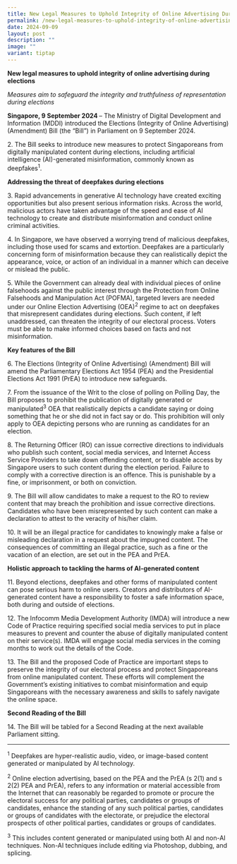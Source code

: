```yaml
---
title: New Legal Measures to Uphold Integrity of Online Advertising During Elections
permalink: /new-legal-measures-to-uphold-integrity-of-online-advertising-during-elections/
date: 2024-09-09
layout: post
description: ""
image: ""
variant: tiptap
---
```

<p><strong>New legal measures&nbsp;to&nbsp;uphold integrity of online advertising during elections</strong>
</p>
<p><em>Measures aim to safeguard the integrity and truthfulness of representation during elections</em>
</p>
<p><strong>Singapore, 9 September 2024 </strong>– The Ministry of Digital
Development and Information (MDDI) introduced the Elections (Integrity
of Online Advertising) (Amendment) Bill (the “Bill”) in Parliament on 9
September 2024.</p>
<p>2. The Bill seeks to introduce new measures to protect Singaporeans from
digitally manipulated content during elections, including artificial intelligence
(AI)-generated misinformation, commonly known as deepfakes<sup>1</sup>.</p>
<p><strong>Addressing the threat of deepfakes during elections</strong>
</p>
<p>3. Rapid advancements in generative AI technology have created exciting
opportunities but also present serious information risks. Across the world,
malicious actors have taken advantage of the speed and ease of AI technology
to create and distribute misinformation and conduct online criminal activities.</p>
<p>4. In Singapore, we have observed a worrying trend of malicious deepfakes,
including those used for scams and extortion. Deepfakes are a particularly
concerning form of misinformation because they can realistically depict
the appearance, voice, or action of an individual in a manner which can
deceive or mislead the public.</p>
<p>5. While the Government can already deal with individual pieces of online
falsehoods against the public interest through the Protection from Online
Falsehoods and Manipulation Act (POFMA), targeted levers are needed under
our Online Election Advertising (OEA)<sup>2</sup> regime to act on deepfakes
that misrepresent candidates during elections. Such content, if left unaddressed,
can threaten the integrity of our electoral process. Voters must be able
to make informed choices based on facts and not misinformation.</p>
<p><strong>Key features of the Bill</strong>
</p>
<p>6. The Elections (Integrity of Online Advertising) (Amendment) Bill will
amend the Parliamentary Elections Act 1954 (PEA) and the Presidential Elections
Act 1991 (PrEA) to introduce new safeguards.</p>
<p>7. From the issuance of the Writ to the close of polling on Polling Day,
the Bill proposes to prohibit the publication of digitally generated or
manipulated<sup>3</sup> OEA that realistically depicts a candidate saying
or doing something that he or she did not in fact say or do. This prohibition
will only apply to OEA depicting persons who are running as candidates
for an election.</p>
<p>8. The Returning Officer (RO) can issue corrective directions to individuals
who publish such content, social media services, and Internet Access Service
Providers to take down offending content, or to disable access by Singapore
users to such content during the election period. Failure to comply with
a corrective direction is an offence. This is punishable by a fine, or
imprisonment, or both on conviction.</p>
<p>9. The Bill will allow candidates to make a request to the RO to review
content that may breach the prohibition and issue corrective directions.
Candidates who have been misrepresented by such content can make a declaration
to attest to the veracity of his/her claim.</p>
<p>10. It will be an illegal practice for candidates to knowingly make a
false or misleading declaration in a request about the impugned content.
The consequences of committing an illegal practice, such as a fine or the
vacation of an election, are set out in the PEA and PrEA.</p>
<p><strong>Holistic approach to tackling the harms of AI-generated content</strong>
</p>
<p>11. Beyond elections, deepfakes and other forms of manipulated content
can pose serious harm to online users. Creators and distributors of AI-generated
content have a responsibility to foster a safe information space, both
during and outside of elections.</p>
<p>12. The Infocomm Media Development Authority (IMDA) will introduce a new
Code of Practice requiring specified social media services to put in place
measures to prevent and counter the abuse of digitally manipulated content
on their service(s). IMDA will engage social media services in the coming
months to work out the details of the Code.</p>
<p>13. The Bill and the proposed Code of Practice are important steps to
preserve the integrity of our electoral process and protect Singaporeans
from online manipulated content. These efforts will complement the Government’s
existing initiatives to combat misinformation and equip Singaporeans with
the necessary awareness and skills to safely navigate the online space.</p>
<p><strong>Second Reading of the Bill</strong>
</p>
<p>14. The Bill will be tabled for a Second Reading at the next available
Parliament sitting.</p>
<hr>
<p><sup>1</sup> Deepfakes are hyper-realistic audio, video, or image-based
content generated or manipulated by AI technology.</p>
<p><sup>2</sup> Online election advertising, based on the PEA and the PrEA
(s 2(1) and s 2(2) PEA and PrEA), refers to any information or material
accessible from the Internet that can reasonably be regarded to promote
or procure the electoral success for any political parties, candidates
or groups of candidates, enhance the standing of any such political parties,
candidates or groups of candidates with the electorate, or prejudice the
electoral prospects of other political parties, candidates or groups of
candidates.</p>
<p><sup>3</sup> This includes content generated or manipulated using both
AI and non-AI techniques. Non-AI techniques include editing via Photoshop,
dubbing, and splicing.</p>